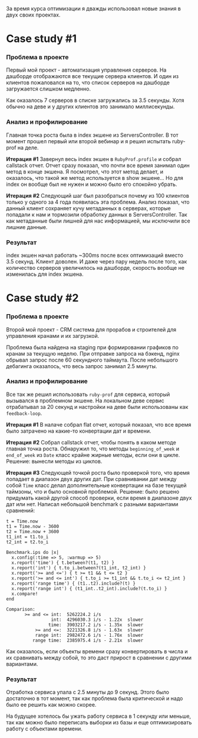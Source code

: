 За время курса оптимизации я дважды использовал новые знания в двух своих проектах.

# Case study #1

### Проблема в проекте
Первый мой проект - автоматизация управления серверов. На дашборде отображаются все текущие сервера клиентов.
И один из клиентов пожаловался на то, что список серверов на дашборде загружается слишком медленно.

Как оказалось 7 серверов в списке загружались за 3.5 секунды. Хотя обычно на деве и у других клиентов это занимало миллисекунды.

### Анализ и профилирование
Главная точка роста была в index экшене из ServersController. В тот момент прошел первый или второй вебинар и я решил испытать ruby-prof на деле.

**Итерация #1**
Завернул весь index экшен в `RubyProf.profile` и собрал callstack отчет.
Отчет сразу показал, что почти все время занимал один метод в конце экшена. Я посмотрел, что этот метод делает, и оказалось, что такой же метод используется в show экшене... Но для index он вообще был не нужен и можно было его спокойно убрать.

**Итерация #2**
Следующий шаг был разобраться почему из 100 клиентов только у одного за 4 года появилась эта проблема.
Анализ показал, что данный клиент сохраняет кучу метаданных в серверах, которые попадали к нам и тормозили обработку данных в ServersController. Так как метаданные были лишней для нас информацией, мы исключили все лишние данные.

### Результат
index экшен начал работать ~300ms после всех оптимизаций вместо 3.5 секунд. Клиент доволен. И даже через пару недель после того, как количество серверов увеличилось на дашборде, скорость вообще не изменилась для index экшена.

# Case study #2

### Проблема в проекте
Второй мой проект - CRM система для прорабов и строителей для управления кранами и их загрузкой.

Проблема была найдена на staging при формировании графиков по кранам за текущую неделю. При отправке запроса на бэкенд, nginx обрывал запрос после 60 секундного таймаута. После небольшого дебагинга оказалось, что весь запрос занимал 2.5 минуты.

### Анализ и профилирование
Все так же решил использовать `ruby-prof` для сервиса, который вызывался в проблемном экшене.
На локальном деве сервис отрабатывал за 20 секунд и настройки на деве были использованы как `feedback-loop`.

**Итерация #1**
В налаче собрал flat отчет, который показал, что все время было затрачено на какие-то конвертации дат и времени.

**Итерация #2**
Собрал callstack отчет, чтобы понять в каком методе главная точка роста. Обнаружил то, что методы `beginning_of_week` и `end_of_week` из `Date` класс крайне жирные методы, если они в цикле.
Решение: вынесли методы из циклов.

**Итерация #3**
Следующей точкой роста было проверкой того, что время попадает в диапазон двух других дат. При сравнивании дат между собой `Time` класс делал дополнительные конвертации на базе текущей таймзоны, что и было основной проблемой.
Решение: было решено придумать какой другой способ проверки, если время в диапазоне двух дат или нет.
Написал небольшой benchmark с разными вариантами сравнений:
```
t = Time.now
t1 = Time.now - 3600
t2 = Time.now + 3600
t1_int = t1.to_i
t2_int = t2.to_i

Benchmark.ips do |x|
  x.config(:time => 5, :warmup => 5)
  x.report('time') { t.between?(t1, t2) }
  x.report('int') { t.to_i.between?(t1_int, t2_int) }
  x.report('>= and <=') { t >= t1 && t <= t2 }
  x.report('>= and <= int') { t.to_i >= t1_int && t.to_i <= t2_int }
  x.report('range time') { (t1..t2).include?(t) }
  x.report('range int') { (t1_int..t2_int).include?(t.to_i) }
  x.compare!
end

Comparison:
       >= and <= int:  5262224.2 i/s
                 int:  4296030.3 i/s - 1.22x  slower
                time:  3903217.2 i/s - 1.35x  slower
           >= and <=:  3221326.8 i/s - 1.63x  slower
           range int:  2982472.6 i/s - 1.76x  slower
          range time:  2385975.4 i/s - 2.21x  slower

```
Как оказалось, если объекты времени сразу конвертировать в числа и их сравнивать между собой, то это даст прирост в сравнении с другими вариантами.

### Результат
Отработка сервиса упала с 2.5 минуты до 9 секунд. Этого было достаточно в тот момент, так как проблема была критической и надо было ее решить как можно скорее.

На будущее хотелось бы ужать работу сервиса в 1 секунду или меньше, так как можно было переписать выборки из базы и еще оптимизировать работу с объектами времени.
